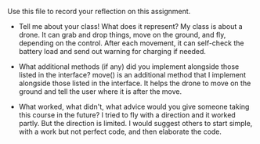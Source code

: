 Use this file to record your reflection on this assignment.

- Tell me about your class! What does it represent?
My class is about a drone. It can grab and drop things, move on the ground, and fly, depending on the control. After each movement, it can self-check the battery load and send out warning for charging if needed.

- What additional methods (if any) did you implement alongside those listed in the interface?
move() is an additional method that I implement alongside those listed in the interface. It helps the drone to move on the ground and tell the user where it is after the move.

- What worked, what didn't, what advice would you give someone taking this course in the future?
I tried to fly with a direction and it worked partly. But the direction is limited.
I would suggest others to start simple, with a work but not perfect code, and then elaborate the code.
